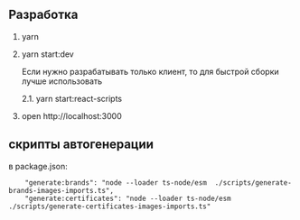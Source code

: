 ## Разработка
1. yarn
2. yarn start:dev

    Если нужно разрабатывать только клиент, то для быстрой сборки лучше использовать 

    2.1. yarn start:react-scripts

3. open http://localhost:3000

## скрипты автогенерации
в package.json:
```
    "generate:brands": "node --loader ts-node/esm  ./scripts/generate-brands-images-imports.ts",
    "generate:certificates": "node --loader ts-node/esm  ./scripts/generate-certificates-images-imports.ts"
```